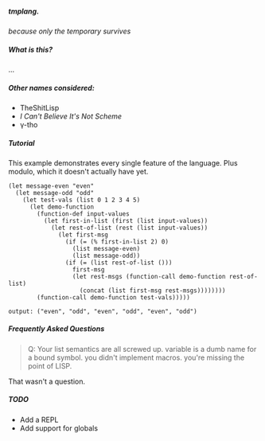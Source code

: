 ##### **tmplang.**

*because only the temporary survives*

##### What is this?

...

##### Other names considered:

* TheShitLisp
* *I Can't Believe It's Not Scheme*
* γ-tho

##### Tutorial

This example demonstrates every single feature of the language. Plus modulo,
which it doesn't actually have yet.

```
(let message-even "even"
  (let message-odd "odd"
    (let test-vals (list 0 1 2 3 4 5)
      (let demo-function
        (function-def input-values
          (let first-in-list (first (list input-values))
            (let rest-of-list (rest (list input-values))
              (let first-msg
                (if (= (% first-in-list 2) 0)
                  (list message-even)
                  (list message-odd))
                (if (= (list rest-of-list ()))
                  first-msg
                  (let rest-msgs (function-call demo-function rest-of-list)
                    (concat (list first-msg rest-msgs))))))))
        (function-call demo-function test-vals)))))

output: ("even", "odd", "even", "odd", "even", "odd")
```

##### Frequently Asked Questions

> Q: Your list semantics are all screwed up. variable is a dumb name for a
>    bound symbol. you didn't implement macros. you're missing the point of LISP.

That wasn't a question.

##### TODO

* Add a REPL
* Add support for globals

